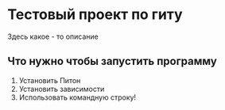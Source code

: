 # Тестовый проект по гиту

Здесь какое - то описание

## Что нужно чтобы запустить программу

1. Установить Питон
2. Установить зависимости  
3. Использовать командную строку!
